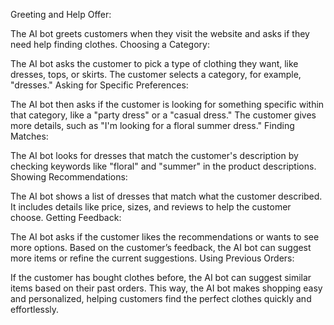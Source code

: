 Greeting and Help Offer:

The AI bot greets customers when they visit the website and asks if they need help finding clothes.
Choosing a Category:

The AI bot asks the customer to pick a type of clothing they want, like dresses, tops, or skirts.
The customer selects a category, for example, "dresses."
Asking for Specific Preferences:

The AI bot then asks if the customer is looking for something specific within that category, like a "party dress" or a "casual dress."
The customer gives more details, such as "I'm looking for a floral summer dress."
Finding Matches:

The AI bot looks for dresses that match the customer's description by checking keywords like "floral" and "summer" in the product descriptions.
Showing Recommendations:

The AI bot shows a list of dresses that match what the customer described.
It includes details like price, sizes, and reviews to help the customer choose.
Getting Feedback:

The AI bot asks if the customer likes the recommendations or wants to see more options.
Based on the customer’s feedback, the AI bot can suggest more items or refine the current suggestions.
Using Previous Orders:

If the customer has bought clothes before, the AI bot can suggest similar items based on their past orders.
This way, the AI bot makes shopping easy and personalized, helping customers find the perfect clothes quickly and effortlessly.
